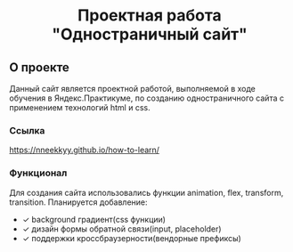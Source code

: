 <h1 align="center">Проектная работа "Одностраничный сайт"</h1>

## О проекте

Данный сайт является проектной работой, выполняемой в ходе обучения в Яндекс.Практикуме, по созданию одностраничного сайта с применением технологий html и css.

### Ссылка
https://nneekkyy.github.io/how-to-learn/

### Функционал

Для создания сайта использовались функции animation, flex, transform, transition.
Планируется добавление:
- &#10003; background градиент(css функции)
- &#10003; дизайн формы обратной связи(input, placeholder)
- &#10003; поддержки кроссбраузерности(вендорные префиксы)
